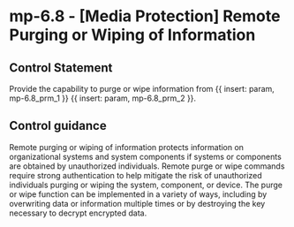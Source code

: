 # mp-6.8 - \[Media Protection\] Remote Purging or Wiping of Information

## Control Statement

Provide the capability to purge or wipe information from {{ insert: param, mp-6.8_prm_1 }} {{ insert: param, mp-6.8_prm_2 }}.

## Control guidance

Remote purging or wiping of information protects information on organizational systems and system components if systems or components are obtained by unauthorized individuals. Remote purge or wipe commands require strong authentication to help mitigate the risk of unauthorized individuals purging or wiping the system, component, or device. The purge or wipe function can be implemented in a variety of ways, including by overwriting data or information multiple times or by destroying the key necessary to decrypt encrypted data.
